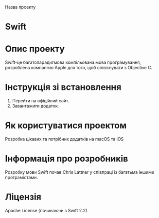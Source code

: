 Назва проекту
# Swift 

# Опис проекту 
Swift-це багатопарадигмова компільована мова програмування, розроблена компанією Apple для того, щоб співіснувати з Objective C. 

# Інструкція зі встановлення
1) Перейти на офіційний сайт.
2) Завантажити додаток.
   
# Як користуватися проектом
Розробка цікавих та потрібних додатків на macOS та iOS 

# Інформація про розробників 
Розробку мови Swift почав Chris Lattner у співпраці із багатьма іншими програмістами. 

# Ліцензія 
Apache License (починаючи з Swift 2.2)
